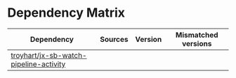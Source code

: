 # Dependency Matrix

Dependency | Sources | Version | Mismatched versions
---------- | ------- | ------- | -------------------
[troyhart/jx-sb-watch-pipeline-activity](https://github.com/troyhart/jx-sb-watch-pipeline-activity.git) |  | []() | 
